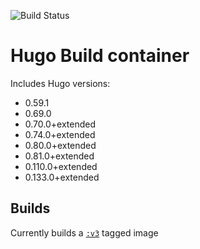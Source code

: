 ![Build Status](https://github.com/uvarc/hugo-build/actions/workflows/main.yml/badge.svg)

# Hugo Build container

Includes Hugo versions:

- 0.59.1
- 0.69.0
- 0.70.0+extended
- 0.74.0+extended
- 0.80.0+extended
- 0.81.0+extended
- 0.110.0+extended
- 0.133.0+extended

## Builds

Currently builds a [`:v3`](https://github.com/uvarc/hugo-build/pkgs/container/hugo-build) tagged image
